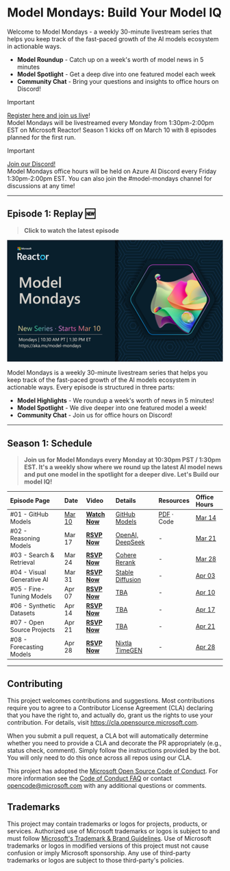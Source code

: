 
# Model Mondays: Build Your Model IQ

Welcome to Model Mondays - a weekly 30-minute livestream series that helps you keep track of the fast-paced growth of the AI models ecosystem in actionable ways.

- **Model Roundup** - Catch up on a week's worth of model news in 5 minutes
- **Model Spotlight** - Get a deep dive into one featured model each week
- **Community Chat** - Bring your questions and insights to office hours on Discord!

> [!IMPORTANT]  
> [Register here and join us live](https://aka.ms/model-mondays/RSVP)! <br/>
> Model Mondays will be livestreamed every Monday from 1:30pm-2:00pm EST on Microsoft Reactor! Season 1 kicks off on March 10 with 8 episodes planned for the first run. 

> [!IMPORTANT]  
> [Join our Discord!](https://aka.ms/model-mondays/discord) <br/>
> Model Mondays office hours will be held on Azure AI Discord every Friday 1:30pm-2:00pm EST. You can also join the #model-mondays channel for discussions at any time!


---

## Episode 1: Replay 🆕

> **Click to watch the latest episode**

[![Banner](./img/model-mondays.png)](https://youtu.be/dohvGc7eyqU?list=PLmsFUfdnGr3wzz6a4E-Szksg92JPng-AL)

Model Mondays is a weekly 30-minute livestream series that helps you keep track of the fast-paced growth of the AI models ecosystem in actionable ways. Every episode is structured in three parts:

- **Model Highlights** - We roundup a week's worth of news in 5 minutes!
- **Model Spotlight** - We dive deeper into one featured model a week!
- **Community Chat** - Join us for office hours on Discord!


---

## Season 1: Schedule

> **Join us for Model Mondays every Monday at 10:30pm PST / 1:30pm EST. It's a weekly show where we round up the latest AI model news and put one model in the spotlight for a deeper dive. Let's Build our model IQ!**


| Episode Page | Date | Video | Details | Resources | Office Hours |
|:---|:---|:---|:---|:---|:---|
| #01 - GitHub Models | [Mar 10](https://developer.microsoft.com/en-us/reactor/events/25265/) | [**Watch Now**](https://youtu.be/dohvGc7eyqU)| [GitHub Models](./docs/season-01/ep-01.md) | [PDF](https://speakerdeck.com/nitya/model-mondays-s1-e1-mar-10-2025) · Code | [Mar 14](https://aka.ms/model-mondays/chat) |
| #02 - Reasoning Models| Mar 17 | [**RSVP Now**](https://developer.microsoft.com/en-us/reactor/events/25266/) | [OpenAI, DeepSeek](./docs/season-01/ep-02.md)| - | [Mar 21](https://aka.ms/model-mondays/chat) |
| #03 - Search & Retrieval | Mar 24 |  [**RSVP Now**](https://developer.microsoft.com/en-us/reactor/events/25354/) |[Cohere Rerank](./docs/season-01/ep-03.md) | - | [Mar 28](https://aka.ms/model-mondays/chat) |
| #04 - Visual Generative AI | Mar 31 |[**RSVP Now**](https://developer.microsoft.com/en-us/reactor/events/25355/) |[Stable Diffusion](./docs/season-01/ep-04.md) |  - | [Apr 03](https://aka.ms/model-mondays/chat) |
| #05 - Fine-Tuning Models | Apr 07 |[**RSVP Now**](https://developer.microsoft.com/en-us/reactor/events/25356/)  |[TBA](./docs/season-01/ep-05.md) | - |  [Apr 10](https://aka.ms/model-mondays/chat) |
| #06 - Synthetic Datasets | Apr 14 |[**RSVP Now**](https://developer.microsoft.com/en-us/reactor/events/25357/)  |[TBA](./docs/season-01/ep-06.md) | - | [Apr 17](https://aka.ms/model-mondays/chat) |
| #07 - Open Source Projects | Apr 21 |[**RSVP Now**](https://developer.microsoft.com/en-us/reactor/events/25358/)  |[TBA](./docs/season-01/ep-07.md) | - | [Apr 21](https://aka.ms/model-mondays/chat) |
| #08 - Forecasting Models | Apr 28 |[**RSVP Now**](https://developer.microsoft.com/en-us/reactor/events/25359/)  |[Nixtla TimeGEN](./docs/season-01/ep-08.md) | - | [Apr 28](https://aka.ms/model-mondays/chat) |



---


## Contributing

This project welcomes contributions and suggestions.  Most contributions require you to agree to a
Contributor License Agreement (CLA) declaring that you have the right to, and actually do, grant us
the rights to use your contribution. For details, visit https://cla.opensource.microsoft.com.

When you submit a pull request, a CLA bot will automatically determine whether you need to provide
a CLA and decorate the PR appropriately (e.g., status check, comment). Simply follow the instructions
provided by the bot. You will only need to do this once across all repos using our CLA.

This project has adopted the [Microsoft Open Source Code of Conduct](https://opensource.microsoft.com/codeofconduct/).
For more information see the [Code of Conduct FAQ](https://opensource.microsoft.com/codeofconduct/faq/) or
contact [opencode@microsoft.com](mailto:opencode@microsoft.com) with any additional questions or comments.

## Trademarks

This project may contain trademarks or logos for projects, products, or services. Authorized use of Microsoft 
trademarks or logos is subject to and must follow 
[Microsoft's Trademark & Brand Guidelines](https://www.microsoft.com/en-us/legal/intellectualproperty/trademarks/usage/general).
Use of Microsoft trademarks or logos in modified versions of this project must not cause confusion or imply Microsoft sponsorship.
Any use of third-party trademarks or logos are subject to those third-party's policies.
